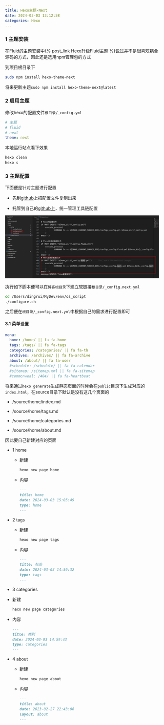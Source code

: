```yaml
---
title: Hexo主题-Next
date: 2024-03-03 13:12:58
categories: Hexo
---
```


### 1 主题安装

在Fluid的主题安装中{% post_link Hexo升级Fluid主题 %}说过并不是很喜欢耦合源码的方式，因此还是选用npm管理包的方式

到项目根目录下

```sh
sudo npm install hexo-theme-next
```

将来更新主题`sudo npm install hexo-theme-next@latest`

### 2 启用主题

修改hexo的配置文件`根目录/_config.yml`

```yaml
# 主题
# fluid
# next
theme: next
```

本地运行站点看下效果

```sh
hexo clean
hexo s
```

### 3 主题配置

下面便是针对主题进行配置

- 先到[github上](https://github.com/next-theme/hexo-theme-next/blob/master/_config.yml)把配置文件复制出来

- 托管到自己的[github上](https://github.com/Bannirui/os_script)，统一管理工具链配置

![](./Hexo主题-Next/1709444294.png)

执行如下脚本便可以在`博客根目录`下建立软链接`根目录/_config.next.yml`

```sh
cd /Users/dingrui/MyDev/env/os_script
./configure.sh
```

之后便在`根目录/_config.next.yml`中根据自己的需求进行配置即可

#### 3.1 菜单设置

```yaml
menu:
  home: /home/ || fa fa-home
  tags: /tags/ || fa fa-tags
  categories: /categories/ || fa fa-th
  archives: /archives/ || fa fa-archive
  about: /about/ || fa fa-user
  #schedule: /schedule/ || fa fa-calendar
  #sitemap: /sitemap.xml || fa fa-sitemap
  #commonweal: /404/ || fa fa-heartbeat
```

将来通过`hexo generate`生成静态页面的时候会在`public`目录下生成对应的`index.html`，在source目录下默认是没有这几个页面的

- /source/home/index.md

- /source/home/tags.md

- /source/home/categories.md

- /source/home/about.md

因此要自己新建对应的页面

- 1 home

  - 新建

    ```sh
    hexo new page home
    ```

  - 内容

    ```md
    ---
    title: home
    date: 2024-03-03 15:05:49
    type: home
    ---
    ```

- 2 tags

  - 新建

    ```sh
    hexo new page tags
    ```

  - 内容

    ```md
    ---
    title: 标签
    date: 2024-03-03 14:59:32
    type: tags
    ---
    ```

 - 3 categories

  - 新建

    ```sh
    hexo new page categories
    ```

  - 内容

    ```md
    ---
    title: 类别
    date: 2024-03-03 14:59:43
    type: categories
    ---
    ```

- 4 about

  - 新建

    ```sh
    hexo new page about
    ```

  - 内容

    ```md
    ---
    title: about
    date: 2023-02-27 22:43:06
    layout: about
    ---
    ```
